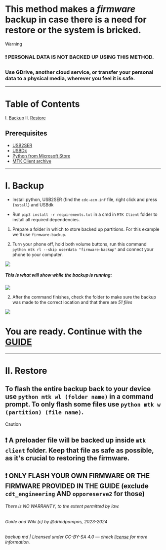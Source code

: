 # This method makes a _firmware_ backup in case there is a need for restore or the system is bricked.

>[!WARNING]
> ### ❗ PERSONAL DATA IS NOT BACKED UP USING THIS METHOD. 
> ### Use GDrive, another cloud service, or transfer your personal data to a physical media, wherever you feel it is safe.

* * *

# Table of Contents
I. [Backup](/md/backup.md#i-backup)
II. [Restore](/md/backup.md#ii-restore)

## Prerequisites
- [USB2SER](https://drive.google.com/file/d/1_SWiU9Ip9-sf8D-7VVIxcfXUpjsKlAdz/view?usp=drive_link)
- [USBDk](https://github.com/daynix/UsbDk/releases/download/v1.00-22/UsbDk_1.0.22_x64.msi)
- [Python from Microsoft Store](https://apps.microsoft.com/store/detail/python-310/9PJPW5LDXLZ5)
- [MTK Client archive](https://github.com/bkerler/mtkclient/archive/refs/heads/main.zip)

* * *

# I. Backup

* Install python, USB2SER (find the `cdc-acm.inf` file, right click and press `Install`) and USBdk

* Run `pip3 install -r requirements.txt` in a cmd in `MTK Client` folder to install all required dependencies. 

1. Prepare a folder in which to store backed up partitions. For this example we'll use `firmware-backup`.

2. Turn your phone off, hold both volume buttons, run this command `python mtk rl --skip userdata "firmware-backup"` and connect your phone to your computer. 

![](https://i.imgur.com/wBPSBxg.png)

##### This is what will show while the backup is running:

![](https://i.imgur.com/PTG4sik.png)

2. After the command finishes, check the folder to make sure the backup was made to the correct location and that there are *51 files*

![](https://i.imgur.com/HL49pJa.png)

# You are ready. Continue with the [GUIDE](/md/w-deep-testing.guide.md)

* * *
# II. Restore
## To flash the entire backup back to your device use `python mtk wl (folder name)` in a command prompt. To only flash some files use `python mtk w (partition) (file name)`.

>[!CAUTION]
> ## ❗ A preloader file will be backed up inside `mtk client` folder. Keep that file as safe as possible, as it's crucial to restoring the firmware.
> ## ❗ ONLY FLASH YOUR OWN FIRMWARE OR THE FIRMWARE PROVIDED IN THE GUIDE (exclude `cdt_engineering` AND `opporeserve2` for those)

###### There is NO WARRANTY, to the extent permitted by law.
###### Guide and Wiki (c) by @driedpampas, 2023-2024
###### backup.md | Licensed under CC-BY-SA 4.0 — check [license](/LICENSE) for more information.